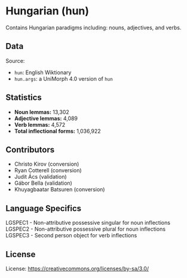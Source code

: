 # Hungarian (hun)

Contains Hungarian paradigms including: nouns, adjectives, and verbs.


## Data

Source:
- `hun`: English Wiktionary
- `hun.args`: a UniMorph 4.0 version of `hun`

## Statistics

- **Noun lemmas:** 13,302
- **Adjective lemmas:** 4,089
- **Verb lemmas:** 4,572
- **Total inflectional forms:** 1,036,922

## Contributors

- Christo Kirov (conversion)
- Ryan Cotterell (conversion)
- Judit Ács (validation)
- Gábor Bella (validation)
- Khuyagbaatar Batsuren (conversion)


## Language Specifics
LGSPEC1 - Non-attributive possessive singular for noun inflections<br />
LGSPEC2 - Non-attributive possessive plural for noun inflections<br />
LGSPEC3 - Second person object for verb inflections<br />

## License

License: https://creativecommons.org/licenses/by-sa/3.0/
